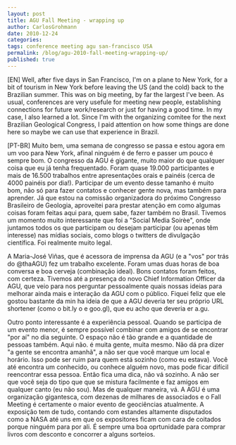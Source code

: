 ```yaml
---
layout: post
title: AGU Fall Meeting - wrapping up
author: CarlosGrohmann
date: 2010-12-24
categories: 
tags: conference meeting agu san-francisco USA
permalink: /blog/agu-2010-fall-meeting-wrapping-up/
published: true
---
```



[EN] Well, after five days in San Francisco, I'm on a plane to New York, for a bit of tourism in New York before leaving the US (and the cold) back to the Brazilian summer. This was on big meeting, by far the largest I've been. As usual, conferences are very usefule for meeting new people, establishing connections for future work/research or just for having a good time. In my case, I also learned a lot. Since I'm with the organizing comitee for the next Brazilian Geological Congress, I paid attention on how some things are done here so maybe we can use that experience in Brazil.   

[PT-BR] Muito bem, uma semana de congresso se passa e estou agora em um voo para New York, afinal ninguém é de ferro e passer um pouco é sempre bom. O congresso da AGU é gigante, muito maior do que qualquer coisa que eu já tenha frequentado. Foram quase 19.000 participantes e mais de 16.500 trabalhos entre apresentações orais e painéis (cerca de 4000 painéis por dia!). Participar de um evento desse tamanho é muito bom, não só para fazer contatos e conhecer gente nova, mas também para aprender. Já que estou na comissão organizadora do próximo Congresso Brasileiro de Geologia, aproveitei para prestar atenção em como algumas coisas foram feitas aqui para, quem sabe, fazer também no Brasil. Tivemos um momento muito interessante que foi a "Social Media Soirèe", onde juntamos todos os que participam ou desejam participar (ou apenas têm interesse) nas mídias sociais, como blogs o twitters de divulgação científica. Foi realmente muito legal.  

A Maria-José Viñas, que é acessora de imprensa da AGU (e a "vos" por trás do @thaAGU) fez um trabalho excelente. Foram umas duas horas de boa conversa e boa cerveja (combinação ideal). Bons contatos foram feitos, com certeza. Tivemos até a presença do novo Chief Information Officer da AGU, que veio para nos perguntar pessoalmente quais nossas ideias para melhorar ainda mais e interação da AGU com o público. Fiquei feliz que ele gostou bastante da min ha ideia de que a AGU deveria ter seu próprio URL shortener (como o bit.ly o e goo.gl), que eu acho que deveria er a.gu.   

Outro ponto interessante é a experiência pessoal. Quando se participa de um evento menor, é sempre possível combinar com amigos de se encontrar "por aí" no dia seguinte. O espaço não é tão grande e a quantidade de pessoas também. Aqui não. é muita gente, muita mesmo. Não dá pra dizer "a gente se encontra amanhã", a não ser que você marque um local e horário. Isso pode ser ruim para quem está sozinho (como eu estava). Você até encontra um conhecido, ou conhece alguém novo, mas pode ficar difícil reencontrar essa pessoa. Então fica uma dica, não vá sozinho. A não ser que você seja do tipo que que se mistura facilmente e faz amigos em qualquer canto (eu não sou). Mas de qualquer maneira, vá. A AGU é uma organização gigantesca, com dezenas de milhares de associados e o Fall Meeting é certamente o maior evento de geociências atualmente. A exposição tem de tudo, contando com estandes altamente disputados como a NASA até uns em que os expositores ficam com cara de coitados porque ninguém para por ali. É sempre uma boa oprtunidade para comprar livros com desconto e concorrer a alguns sorteios.  
